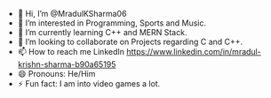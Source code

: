 - 👋 Hi, I’m @MradulKSharma06
- 👀 I’m interested in Programming, Sports and Music.
- 🌱 I’m currently learning C++ and MERN Stack.
- 💞️ I’m looking to collaborate on Projects regarding C and C++.
- 📫 How to reach me LinkedIn https://www.linkedin.com/in/mradul-krishn-sharma-b90a65195
- 😄 Pronouns: He/Him
- ⚡ Fun fact: I am into video games a lot.

<!---
MradulKSharma06/MradulKSharma06 is a ✨ special ✨ repository because its `README.md` (this file) appears on your GitHub profile.
You can click the Preview link to take a look at your changes.
--->
